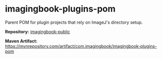 # imagingbook-plugins-pom

Parent POM for plugin projects that rely on ImageJ's directory setup.

**Repository:** [imagingbook-public](https://github.com/imagingbook/imagingbook-public)

**Maven Artifact:** https://mvnrepository.com/artifact/com.imagingbook/imagingbook-plugins-pom
